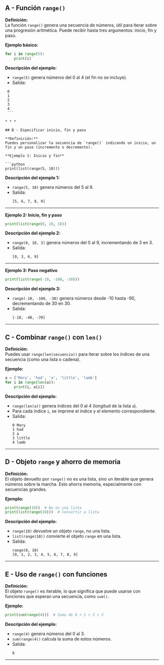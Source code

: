 ## A - Función `range()`

**Definición:**  
La función `range()` genera una secuencia de números, útil para iterar sobre una progresión aritmética. Puede recibir hasta tres argumentos: inicio, fin y paso.

**Ejemplo básico:**

```python
for i in range(5):
    print(i)
```

**Descripción del ejemplo:**

- `range(5)` genera números del 0 al 4 (el fin no se incluye).
- Salida:

````
 0
 1
 2
 3
 4
 ```

* * *

## B - Especificar inicio, fin y paso

**Definición:**
Puedes personalizar la secuencia de `range()` indicando un inicio, un fin y un paso (incremento o decremento).

**Ejemplo 1: Inicio y fin**

```python
print(list(range(5, 10)))
````

**Descripción del ejemplo 1:**

- `range(5, 10)` genera números del 5 al 9.
- Salida:
  ```
  [5, 6, 7, 8, 9]
  ```

---

**Ejemplo 2: Inicio, fin y paso**

```python
print(list(range(0, 10, 3)))
```

**Descripción del ejemplo 2:**

- `range(0, 10, 3)` genera números del 0 al 9, incrementando de 3 en 3.
- Salida:
  ```
  [0, 3, 6, 9]
  ```

---

**Ejemplo 3: Paso negativo**

```python
print(list(range(-10, -100, -30)))
```

**Descripción del ejemplo 3:**

- `range(-10, -100, -30)` genera números desde -10 hasta -90, decrementando de 30 en 30.
- Salida:
  ```
  [-10, -40, -70]
  ```

---

## C - Combinar `range()` con `len()`

**Definición:**  
Puedes usar `range(len(secuencia))` para iterar sobre los índices de una secuencia (como una lista o cadena).

**Ejemplo:**

```python
a = ['Mary', 'had', 'a', 'little', 'lamb']
for i in range(len(a)):
    print(i, a[i])
```

**Descripción del ejemplo:**

- `range(len(a))` genera índices del 0 al 4 (longitud de la lista `a`).
- Para cada índice `i`, se imprime el índice y el elemento correspondiente.
- Salida:
  ```
  0 Mary
  1 had
  2 a
  3 little
  4 lamb
  ```

---

## D - Objeto `range` y ahorro de memoria

**Definición:**  
El objeto devuelto por `range()` no es una lista, sino un iterable que genera números sobre la marcha. Esto ahorra memoria, especialmente con secuencias grandes.

**Ejemplo:**

```python
print(range(10))  # No es una lista
print(list(range(10)))  # Convertir a lista
```

**Descripción del ejemplo:**

- `range(10)` devuelve un objeto `range`, no una lista.
- `list(range(10))` convierte el objeto `range` en una lista.
- Salida:
  ```
  range(0, 10)
  [0, 1, 2, 3, 4, 5, 6, 7, 8, 9]
  ```

---

## E - Uso de `range()` con funciones

**Definición:**  
El objeto `range()` es iterable, lo que significa que puede usarse con funciones que esperan una secuencia, como `sum()`.

**Ejemplo:**

```python
print(sum(range(4)))  # Suma de 0 + 1 + 2 + 3
```

**Descripción del ejemplo:**

- `range(4)` genera números del 0 al 3.
- `sum(range(4))` calcula la suma de estos números.
- Salida:
  ```
  6
  ```

---
